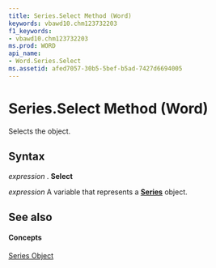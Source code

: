 ```yaml
---
title: Series.Select Method (Word)
keywords: vbawd10.chm123732203
f1_keywords:
- vbawd10.chm123732203
ms.prod: WORD
api_name:
- Word.Series.Select
ms.assetid: afed7057-30b5-5bef-b5ad-7427d6694005
---
```



# Series.Select Method (Word)

Selects the object.


## Syntax

 _expression_ . **Select**

 _expression_ A variable that represents a **[Series](series-object-word.md)** object.


## See also


#### Concepts


[Series Object](series-object-word.md)

